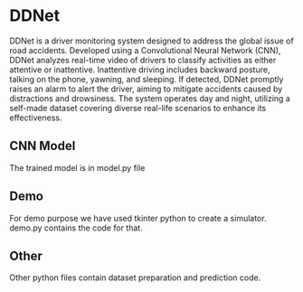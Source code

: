 # DDNet
DDNet is a driver monitoring system designed to address the global issue of road accidents. Developed using a Convolutional Neural Network (CNN), DDNet analyzes real-time video of drivers to classify activities as either attentive or inattentive. 
Inattentive driving includes backward posture, talking on the phone, yawning, and sleeping. If detected, DDNet promptly raises an alarm to alert the driver, aiming to mitigate accidents caused by distractions and drowsiness. The system operates day and night, utilizing a self-made dataset covering diverse real-life scenarios to enhance its effectiveness.
## CNN Model
The trained model is in model.py file
## Demo
For demo purpose we have used tkinter python to create a simulator. demo.py contains the code for that.
## Other
Other python files contain dataset preparation and prediction code.
